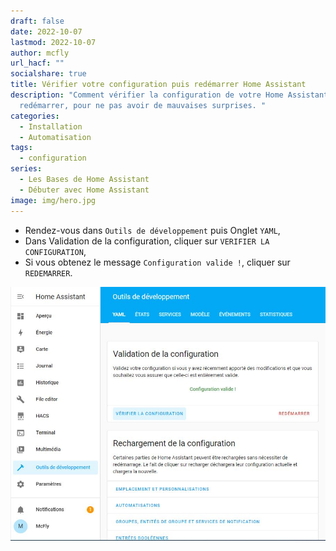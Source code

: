 ```yaml
---
draft: false
date: 2022-10-07
lastmod: 2022-10-07
author: mcfly
url_hacf: ""
socialshare: true
title: Vérifier votre configuration puis redémarrer Home Assistant
description: "Comment vérifier la configuration de votre Home Assistant avant de
  redémarrer, pour ne pas avoir de mauvaises surprises. "
categories:
  - Installation
  - Automatisation
tags:
  - configuration
series:
  - Les Bases de Home Assistant
  - Débuter avec Home Assistant
image: img/hero.jpg
---
```



* Rendez-vous dans `Outils de développement` puis Onglet `YAML`,
* Dans Validation de la configuration, cliquer sur `VERIFIER LA CONFIGURATION`,
* Si vous obtenez le message `Configuration valide !`, cliquer sur `REDEMARRER`.

![Image Vérifier sa configuration et redémarrer Home Assistant](img/verifier_configuration_redemarrer_instance.jpg "Vérifier sa configuration et redémarrer Home Assistant")

